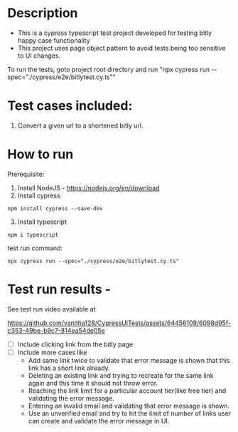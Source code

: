 # Description
* This is a cypress typescript test project developed for testing bitly happy case functionality
* This project uses page object pattern to avoid tests being too sensitive to UI changes.

To run the tests, goto project root directory and run "npx cypress run --spec="./cypress/e2e/bitlytest.cy.ts""

# Test cases included:
1. Convert a given url to a shortened bitly url.
# How to run
Prerequisite: 
1. Install NodeJS - https://nodejs.org/en/download
2. Install cypress 
```
npm install cypress --save-dev
```
3. Install typescript 
```
npm i typescript
```

test run command: 
```
npx cypress run --spec="./cypress/e2e/bitlytest.cy.ts"
```


# Test run results - 
See test run video available at 

https://github.com/vanitha128/CypressUITests/assets/64456109/6098d95f-c353-49be-b9c7-814ea54de05e

- [ ] Include clicking link from the bitly page
- [ ] Include more cases like
  - Add same link twice to validate that error message is shown that this link has a short link already.
  - Deleting an existing link and trying to recreate for the same link again and this time it should not throw error.
  - Reaching the link limit for a particular account tier(like free tier) and validating the error message.
  - Entering an invalid email and validating that error message is shown.
  - Use an unverified email and try to hit the limit of number of links user can create and validate the error message in UI.
